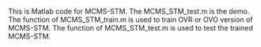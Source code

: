 This is Matlab code for MCMS-STM.
The MCMS_STM_test.m is the demo.
The function of MCMS_STM_train.m is used to train OVR or OVO version of MCMS-STM.
The function of MCMS_STM_test.m is used to test the trained MCMS-STM.
